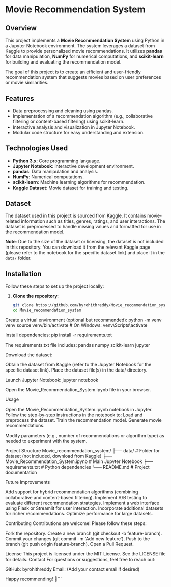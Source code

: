 # Movie Recommendation System

## Overview
This project implements a **Movie Recommendation System** using Python in a Jupyter Notebook environment. The system leverages a dataset from Kaggle to provide personalized movie recommendations. It utilizes **pandas** for data manipulation, **NumPy** for numerical computations, and **scikit-learn** for building and evaluating the recommendation model.

The goal of this project is to create an efficient and user-friendly recommendation system that suggests movies based on user preferences or movie similarities.

## Features
- Data preprocessing and cleaning using pandas.
- Implementation of a recommendation algorithm (e.g., collaborative filtering or content-based filtering) using scikit-learn.
- Interactive analysis and visualization in Jupyter Notebook.
- Modular code structure for easy understanding and extension.

## Technologies Used
- **Python 3.x**: Core programming language.
- **Jupyter Notebook**: Interactive development environment.
- **pandas**: Data manipulation and analysis.
- **NumPy**: Numerical computations.
- **scikit-learn**: Machine learning algorithms for recommendation.
- **Kaggle Dataset**: Movie dataset for training and testing.

## Dataset
The dataset used in this project is sourced from [Kaggle](https://www.kaggle.com/). It contains movie-related information such as titles, genres, ratings, and user interactions. The dataset is preprocessed to handle missing values and formatted for use in the recommendation model.

**Note**: Due to the size of the dataset or licensing, the dataset is not included in this repository. You can download it from the relevant Kaggle page (please refer to the notebook for the specific dataset link) and place it in the `data/` folder.

## Installation
Follow these steps to set up the project locally:

1. **Clone the repository**:
   ```bash
   git clone https://github.com/byrohithreddy/Movie_recommendation_system.git
   cd Movie_recommendation_system


Create a virtual environment (optional but recommended):
python -m venv venv
source venv/bin/activate  # On Windows: venv\Scripts\activate


Install dependencies:
pip install -r requirements.txt

The requirements.txt file includes:
pandas
numpy
scikit-learn
jupyter


Download the dataset:

Obtain the dataset from Kaggle (refer to the Jupyter Notebook for the specific dataset link).
Place the dataset file(s) in the data/ directory.


Launch Jupyter Notebook:
jupyter notebook

Open the Movie_Recommendation_System.ipynb file in your browser.


Usage

Open the Movie_Recommendation_System.ipynb notebook in Jupyter.
Follow the step-by-step instructions in the notebook to:
Load and preprocess the dataset.
Train the recommendation model.
Generate movie recommendations.


Modify parameters (e.g., number of recommendations or algorithm type) as needed to experiment with the system.

Project Structure
Movie_recommendation_system/
├── data/                       # Folder for dataset (not included, download from Kaggle)
├── Movie_Recommendation_System.ipynb  # Main Jupyter Notebook
├── requirements.txt            # Python dependencies
└── README.md                   # Project documentation

Future Improvements

Add support for hybrid recommendation algorithms (combining collaborative and content-based filtering).
Implement A/B testing to evaluate different recommendation strategies.
Implement a web interface using Flask or Streamlit for user interaction.
Incorporate additional datasets for richer recommendations.
Optimize performance for large datasets.

Contributing
Contributions are welcome! Please follow these steps:

Fork the repository.
Create a new branch (git checkout -b feature-branch).
Commit your changes (git commit -m 'Add new feature').
Push to the branch (git push origin feature-branch).
Open a Pull Request.

License
This project is licensed under the MIT License. See the LICENSE file for details.
Contact
For questions or suggestions, feel free to reach out:

GitHub: byrohithreddy
Email: (Add your contact email if desired)


Happy recommending! 🎥```
